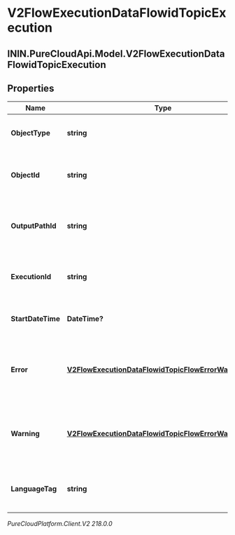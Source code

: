 # V2FlowExecutionDataFlowidTopicExecution

## ININ.PureCloudApi.Model.V2FlowExecutionDataFlowidTopicExecution

## Properties

|Name | Type | Description | Notes|
|------------ | ------------- | ------------- | -------------|
| **ObjectType** | **string** | The type of executionItem that was executed. | [optional] |
| **ObjectId** | **string** | If applicable, the actionId, menuId or taskId for the executionItem. | [optional] |
| **OutputPathId** | **string** | If applicable, the identifier of the OutputPath that was taken. | [optional] |
| **ExecutionId** | **string** | If applicable, the executionId for the executionItem. | [optional] |
| **StartDateTime** | **DateTime?** | This is the starting time of the executionItem. | [optional] |
| **Error** | [**V2FlowExecutionDataFlowidTopicFlowErrorWarningInfo**](V2FlowExecutionDataFlowidTopicFlowErrorWarningInfo) | Event generated when a Flow&#39;s Execution History is received and logged. | [optional] |
| **Warning** | [**V2FlowExecutionDataFlowidTopicFlowErrorWarningInfo**](V2FlowExecutionDataFlowidTopicFlowErrorWarningInfo) | Event generated when a Flow&#39;s Execution History is received and logged. | [optional] |
| **LanguageTag** | **string** | If applicable, the language tag associated set by the execution. | [optional] |



_PureCloudPlatform.Client.V2 218.0.0_
